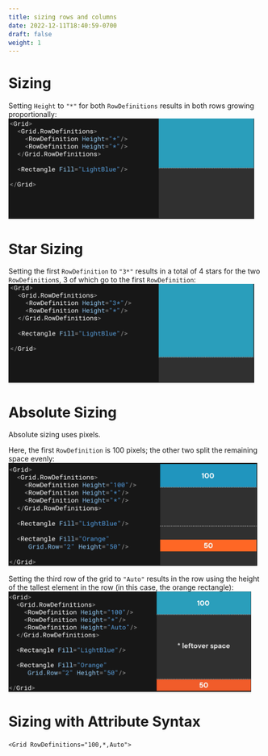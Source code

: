 ```yaml
---
title: sizing rows and columns
date: 2022-12-11T18:40:59-0700
draft: false
weight: 1
---
```

# Sizing
Setting `Height` to `"*"` for both `RowDefinitions` results in both rows growing proportionally:  
<img alt="" src="XAML_UI_Sizing-Rows-&-Columns-image1.png" style="width:5.075in;height:2.075in" />  

# Star Sizing
Setting the first `RowDefinition` to `"3*"` results in a total of 4 stars for the two `RowDefinition`s, 3 of which go to the first `RowDefinition`:  
<img alt="" src="XAML_UI_Sizing-Rows-&-Columns-image2.png" style="width:5.075in;height:2.03333in" />  

# Absolute Sizing
Absolute sizing uses pixels.

Here, the first `RowDefinition` is 100 pixels; the other two split the remaining space evenly:  
<img alt="" src="XAML_UI_Sizing-Rows-&-Columns-image3.png" style="width:5.13333in;height:2.125in" />  

Setting the third row of the grid to `"Auto"` results in the row using the height of the tallest element in the row (in this case, the orange rectangle):  
<img alt="" src="XAML_UI_Sizing-Rows-&-Columns-image4.png" style="width:5.00833in;height:2.06667in" />  

# Sizing with Attribute Syntax
`<Grid RowDefinitions="100,*,Auto">`

